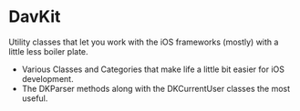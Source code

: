 DavKit
=

Utility classes that let you work with the iOS frameworks (mostly) with a little less boiler plate.
* Various Classes and Categories that make life a little bit easier for iOS development.
* The DKParser methods  along with the DKCurrentUser classes the most useful.
